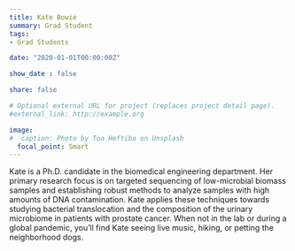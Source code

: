 ```yaml
---
title: Kate Bowie
summary: Grad Student
tags:
- Grad Students

date: "2020-01-01T00:00:00Z"

show_date : false

share: false

# Optional external URL for project (replaces project detail page).
#external_link: http://example.org

image:
#  caption: Photo by Toa Heftiba on Unsplash
  focal_point: Smart
---
```


Kate is a Ph.D. candidate in the biomedical engineering department. Her primary research focus is on targeted sequencing of low-microbial biomass samples and establishing robust methods to analyze samples with high amounts of DNA contamination. Kate applies these techniques towards studying bacterial translocation and the composition of the urinary microbiome in patients with prostate cancer. When not in the lab or during a global pandemic, you’ll find Kate seeing live music, hiking, or petting the neighborhood dogs.

